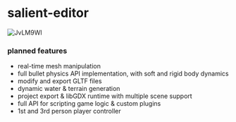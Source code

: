 # salient-editor

![JvLM9Wl](https://user-images.githubusercontent.com/46071187/221044108-2b70db1b-3819-4f16-812f-ed5d8e7376da.PNG)

### planned features

* real-time mesh manipulation
* full bullet physics API implementation, with soft and rigid body dynamics
* modify and export GLTF files
* dynamic water & terrain generation
* project export & libGDX runtime with multiple scene support
* full API for scripting game logic & custom plugins
* 1st and 3rd person player controller 
